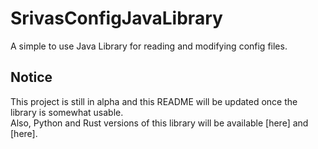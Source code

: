 # SrivasConfigJavaLibrary
A simple to use Java Library for reading and modifying config files.

## Notice  
This project is still in alpha and this README will be updated once the library is somewhat usable.  
Also, Python and Rust versions of this library will be available [here] and [here].  
